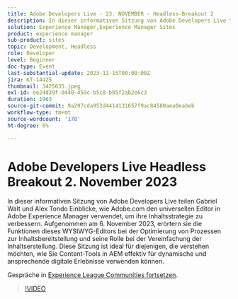 ```yaml
---
title: Adobe Developers Live - 23. NOVEMBER - Headless-Breakout 2
description: In dieser informativen Sitzung von Adobe Developers Live teilen Gabriel Walt und Alex Tondo Einblicke, wie Adobe.com den universellen Editor in Adobe Experience Manager verwendet, um ihre Inhaltsstrategie zu verbessern. Aufgenommen am 6. November 2023, erörtern sie die Funktionen dieses WYSIWYG-Editors bei der Optimierung von Prozessen zur Inhaltsbereitstellung und seine Rolle bei der Vereinfachung der Inhaltserstellung. Diese Sitzung ist ideal für diejenigen, die verstehen möchten, wie Sie Content-Tools in AEM effektiv für dynamische und ansprechende digitale Erlebnisse verwenden können.
solution: Experience Manager,Experience Manager Sites
product: experience manager
sub-product: sites
topic: Development, Headless
role: Developer
level: Beginner
doc-type: Event
last-substantial-update: 2023-11-15T00:00:00Z
jira: KT-14425
thumbnail: 3425635.jpeg
exl-id: ee24d39f-0440-459c-b5c8-b05f2ab2e6c3
duration: 1963
source-git-commit: 9a297cda953d4414131657f9ac84580aea0eabeb
workflow-type: tm+mt
source-wordcount: '178'
ht-degree: 0%

---
```


# Adobe Developers Live Headless Breakout 2. November 2023

In dieser informativen Sitzung von Adobe Developers Live teilen Gabriel Walt und Alex Tondo Einblicke, wie Adobe.com den universellen Editor in Adobe Experience Manager verwendet, um ihre Inhaltsstrategie zu verbessern. Aufgenommen am 6. November 2023, erörtern sie die Funktionen dieses WYSIWYG-Editors bei der Optimierung von Prozessen zur Inhaltsbereitstellung und seine Rolle bei der Vereinfachung der Inhaltserstellung. Diese Sitzung ist ideal für diejenigen, die verstehen möchten, wie Sie Content-Tools in AEM effektiv für dynamische und ansprechende digitale Erlebnisse verwenden können.

Gespräche in [Experience League Communities fortsetzen](https://adobe.ly/46ELi7X).

>[!VIDEO](https://video.tv.adobe.com/v/3425635/?learn=on)
